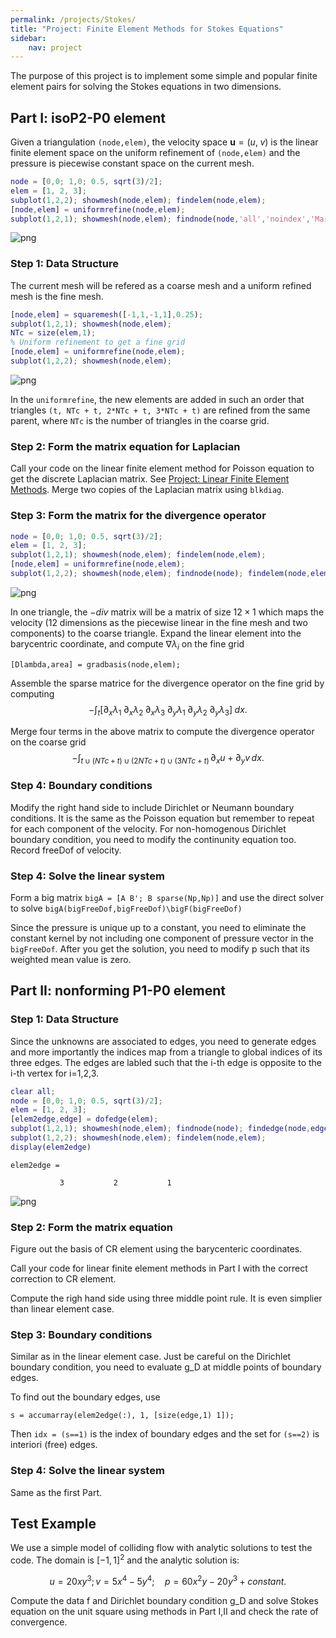 ```yaml
---
permalink: /projects/Stokes/
title: "Project: Finite Element Methods for Stokes Equations"
sidebar:
    nav: project
---
```


The purpose of this project is to implement some simple and popular finite
element pairs for solving the Stokes equations in two dimensions.

## Part I: isoP2-P0 element

Given a triangulation `(node,elem)`, the velocity space $\mathbf u = (u, \; v)$ is the linear
finite element space on the uniform refinement of `(node,elem)` and the pressure is piecewise constant space on the current mesh.


```matlab
node = [0,0; 1,0; 0.5, sqrt(3)/2];
elem = [1, 2, 3];
subplot(1,2,2); showmesh(node,elem); findelem(node,elem);
[node,elem] = uniformrefine(node,elem);
subplot(1,2,1); showmesh(node,elem); findnode(node,'all','noindex','MarkerSize',36);
```


    
![png](projectStokes_files/projectStokes_2_0.png)
    


### Step 1: Data Structure
The current mesh will be refered as a coarse mesh and a uniform refined mesh is the fine mesh.


```matlab
[node,elem] = squaremesh([-1,1,-1,1],0.25);
subplot(1,2,1); showmesh(node,elem);
NTc = size(elem,1);
% Uniform refinement to get a fine grid
[node,elem] = uniformrefine(node,elem);
subplot(1,2,2); showmesh(node,elem);
```


    
![png](projectStokes_files/projectStokes_4_0.png)
    


In the `uniformrefine`, the new elements are added in such an order that
triangles `(t, NTc + t, 2*NTc + t, 3*NTc + t)` are refined from the same
parent, where `NTc` is the number of triangles in the coarse grid.

### Step 2: Form the matrix equation for Laplacian

Call your code on the linear finite element method for Poisson equation to get the discrete Laplacian matrix. See [Project: Linear Finite Element Methods](projectFEM.md). Merge two copies of the Laplacian matrix using `blkdiag`.

### Step 3: Form the matrix for the divergence operator


```matlab
node = [0,0; 1,0; 0.5, sqrt(3)/2];
elem = [1, 2, 3];
subplot(1,2,1); showmesh(node,elem); findelem(node,elem);
[node,elem] = uniformrefine(node,elem);
subplot(1,2,2); showmesh(node,elem); findnode(node); findelem(node,elem);
```


    
![png](projectStokes_files/projectStokes_8_0.png)
    


In one triangle, the $-div$ matrix will be a matrix of size $12\times 1$ which maps the velocity (12 dimensions as the piecewise linear in the fine mesh and two components) to the coarse triangle. Expand the linear element into the barycentric coordinate, and compute $\nabla \lambda_i$ on the fine grid 

    [Dlambda,area] = gradbasis(node,elem);

Assemble the sparse matrice for the divergence operator on the fine grid by
computing 
$$
-\int_t [\partial_x \lambda_1 \; \partial_x \lambda_2 \; \partial_x \lambda_3 \; \partial_y \lambda_1 \; \partial_y \lambda_2 \; \partial_y \lambda_3]\; dx.
$$

Merge four terms in the above matrix to compute the divergence operator
on the coarse grid
$$-\int_{t\cup (NTc + t) \cup  (2NTc + t) \cup (3NTc + t)} \, \partial_x u + \partial_y v \, dx.$$

### Step 4: Boundary conditions

Modify the right hand side to include Dirichlet or Neumann boundary
conditions. It is the same as the Poisson equation but remember to repeat for each
component of the velocity. For non-homogenous Dirichlet boundary condition, you need to
modify the continunity equation too. Record freeDof of velocity.

### Step 4: Solve the linear system

Form a big matrix `bigA = [A B'; B sparse(Np,Np)]` and use the
direct solver to solve `bigA(bigFreeDof,bigFreeDof)\bigF(bigFreeDof)`

Since the pressure is unique up to a constant, you need to eliminate the
constant kernel by not including one component of pressure vector in the
`bigFreeDof`. After you get the solution, you need to modify p such that
its weighted mean value is zero.

## Part II: nonforming P1-P0 element


### Step 1: Data Structure
Since the unknowns are associated to edges, you need to generate edges
and more importantly the indices map from a triangle to global indices of
its three edges.  The edges are labled such that the i-th edge is
opposite to the i-th vertex for i=1,2,3.


```matlab
clear all;
node = [0,0; 1,0; 0.5, sqrt(3)/2];
elem = [1, 2, 3];
[elem2edge,edge] = dofedge(elem);
subplot(1,2,1); showmesh(node,elem); findnode(node); findedge(node,edge);
subplot(1,2,2); showmesh(node,elem); findelem(node,elem);
display(elem2edge)
```

    
    elem2edge =
    
               3           2           1
    



    
![png](projectStokes_files/projectStokes_13_1.png)
    


### Step 2: Form the matrix equation

Figure out the basis of CR element using the barycenteric coordinates. 

Call your code for linear finite element methods in Part I with the
correct correction to CR element.

Compute the righ hand side using three middle point rule. It is even
simplier than linear element case.

### Step 3: Boundary conditions

Similar as in the linear element case. Just be careful on the Dirichlet
boundary condition, you need to evaluate g_D at middle points of boundary
edges.

To find out the boundary edges, use

    s = accumarray(elem2edge(:), 1, [size(edge,1) 1]);

Then `idx = (s==1)` is the index of boundary edges and the set for `(s==2)` is interiori (free) edges.

### Step 4: Solve the linear system

Same as the first Part.

## Test Example

We use a simple model of colliding flow with analytic solutions to test
the code. The domain is $[-1,1]^2$ and the analytic solution is:

$$u = 20xy^3; v = 5x^4 - 5y^4; \quad p = 60x^2y - 20y^3 + constant.$$

Compute the data f and Dirichlet boundary condition g_D and solve Stokes
equation on the unit square using methods in Part I,II and check the
rate of convergence.
